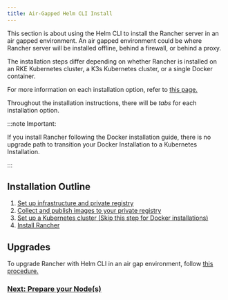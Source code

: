 ```yaml
---
title: Air-Gapped Helm CLI Install
---
```


<head>
  <link rel="canonical" href="https://ranchermanager.docs.rancher.com/getting-started/installation-and-upgrade/other-installation-methods/air-gapped-helm-cli-install"/>
</head>

This section is about using the Helm CLI to install the Rancher server in an air gapped environment. An air gapped environment could be where Rancher server will be installed offline, behind a firewall, or behind a proxy.

The installation steps differ depending on whether Rancher is installed on an RKE Kubernetes cluster, a K3s Kubernetes cluster, or a single Docker container.

For more information on each installation option, refer to [this page.](../../installation-and-upgrade.md)

Throughout the installation instructions, there will be _tabs_ for each installation option.

:::note Important:

If you install Rancher following the Docker installation guide, there is no upgrade path to transition your Docker Installation to a Kubernetes Installation.

:::

## Installation Outline

1. [Set up infrastructure and private registry](../../../../docs/getting-started/installation-and-upgrade/other-installation-methods/air-gapped-helm-cli-install/infrastructure-private-registry.md)
2. [Collect and publish images to your private registry](../../../../docs/getting-started/installation-and-upgrade/other-installation-methods/air-gapped-helm-cli-install/publish-images.md)
3. [Set up a Kubernetes cluster (Skip this step for Docker installations)](../../../../docs/getting-started/installation-and-upgrade/other-installation-methods/air-gapped-helm-cli-install/install-kubernetes.md)
4. [Install Rancher](../../../../docs/getting-started/installation-and-upgrade/other-installation-methods/air-gapped-helm-cli-install/install-rancher-ha.md)

## Upgrades

To upgrade Rancher with Helm CLI in an air gap environment, follow [this procedure.](../../installation/upgrades.md)

### [Next: Prepare your Node(s)](../../../../docs/getting-started/installation-and-upgrade/other-installation-methods/air-gapped-helm-cli-install/infrastructure-private-registry.md)
